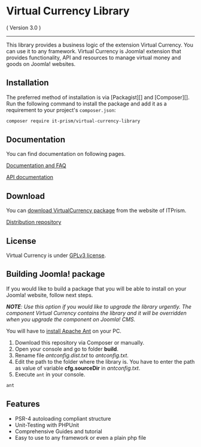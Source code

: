 Virtual Currency Library
==========================
( Version 3.0 )
- - -

This library provides a business logic of the extension Virtual Currency. You can use it to any framework.
Virtual Currency is Joomla! extension that provides functionality, API and resources to manage virtual money and goods on Joomla! websites.

## Installation

The preferred method of installation is via [Packagist][] and [Composer][]. Run the following command to install the package and add it as a requirement to your project's `composer.json`:

```bash
composer require it-prism/virtual-currency-library
```

## Documentation

You can find documentation on following pages.

[Documentation and FAQ](http://itprism.com/help/111-virtual-currency-documentation)

[API documentation](http://cdn.itprism.com/api/virtualcurrency/index.html)

## Download

You can [download VirtualCurrency package](http://itprism.com/free-joomla-extensions/ecommerce-gamification/virtual-currency-accounts-manager) from the website of ITPrism.

[Distribution repository](https://github.com/ITPrism/VirtualCurrencyDistribution)

## License

Virtual Currency is under [GPLv3 license](http://www.gnu.org/licenses/gpl-3.0.en.html).

## Building Joomla! package

If you would like to build a package that you will be able to install on your Joomla! website, follow next steps.

_**NOTE**: Use this option if you would like to upgrade the library urgently. The component Virtual Currency contains the library and it will be overridden when you upgrade the component on Joomla! CMS._

You will have to [install Apache Ant](http://ant.apache.org/manual/install.html) on your PC.

1. Download this repository via Composer or manually.
2. Open your console and go to folder __build__.
3. Rename file _antconfig.dist.txt_ to _antconfig.txt_.
4. Edit the path to the folder where the library is. You have to enter the path as value of variable __cfg.sourceDir__ in _antconfig.txt_.
5. Execute `ant` in your console.

```bash
ant
```

Features
--------

* PSR-4 autoloading compliant structure
* Unit-Testing with PHPUnit
* Comprehensive Guides and tutorial
* Easy to use to any framework or even a plain php file
